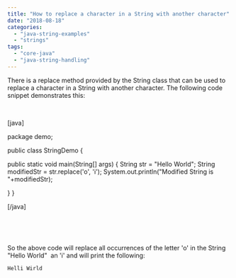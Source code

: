 ```yaml
---
title: "How to replace a character in a String with another character"
date: "2018-08-18"
categories: 
  - "java-string-examples"
  - "strings"
tags: 
  - "core-java"
  - "java-string-handling"
---
```


There is a replace method provided by the String class that can be used to replace a character in a String with another character. The following code snippet demonstrates this:

 

\[java\]

package demo;

public class StringDemo {

public static void main(String\[\] args) { String str = "Hello World"; String modifiedStr = str.replace('o', 'i'); System.out.println("Modified String is "+modifiedStr);

} }

\[/java\]

 

 

So the above code will replace all occurrences of the letter 'o' in the String "Hello World"  an 'i' and will print the following:

```
Helli Wirld
```
